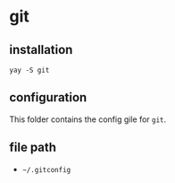 # git

## installation

```
yay -S git
```

## configuration

This folder contains the config gile for `git`.

## file path

- `~/.gitconfig`
